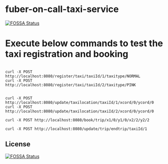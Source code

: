 # fuber-on-call-taxi-service
[![FOSSA Status](https://app.fossa.com/api/projects/git%2Bgithub.com%2Fpravinpushkar%2Ffuber-on-call-taxi-service.svg?type=shield)](https://app.fossa.com/projects/git%2Bgithub.com%2Fpravinpushkar%2Ffuber-on-call-taxi-service?ref=badge_shield)


# Execute below commands to test the taxi registration and booking

```

curl -X POST http://localhost:8080/register/taxi/taxiId/1/taxitype/NORMAL
curl -X POST http://localhost:8080/register/taxi/taxiId/2/taxitype/PINK


curl -X POST http://localhost:8080/update/taxilocation/taxiId/1/xcord/0/ycord/0
curl -X POST http://localhost:8080/update/taxilocation/taxiId/2/xcord/0/ycord/0

curl -X POST http://localhost:8080/book/trip/x1/0/y1/0/x2/2/y2/2

curl -X POST http://localhost:8080/update/trip/endtrip/taxiId/1

```

## License
[![FOSSA Status](https://app.fossa.com/api/projects/git%2Bgithub.com%2Fpravinpushkar%2Ffuber-on-call-taxi-service.svg?type=large)](https://app.fossa.com/projects/git%2Bgithub.com%2Fpravinpushkar%2Ffuber-on-call-taxi-service?ref=badge_large)